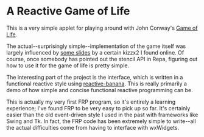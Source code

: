 # A Reactive Game of Life

This is a very simple applet for playing around with John Conway's [Game of Life][1]. 

[1]: http://en.wikipedia.org/wiki/Conway%27s_Game_of_Life

The actual--surprisingly simple--implementation of the game itself was largely influenced by [some slides][2] by a certain kizzx2 I found online. Of course, once somebody has pointed out the stencil API in Repa, figuring out how to use it for the game of life is pretty simple.

[2]: http://illustratedhaskell.org/index.php/2011/09/24/conways-game-of-life-with-repa/

The interesting part of the project is the interface, which is written in a functional reactive style using [reactive-banana][3]. This is really primarily a demo of how simple and concise functional reactive programming can be. 

[3]: http://www.haskell.org/haskellwiki/Reactive-banana

This is actually my very first FRP program, so it's entirely a learning experience; I've found FRP to be very easy to pick up so far. It's certainly easier than the old event-driven style I used in the past with frameworks like Swing and Tk. In fact, the FRP code has been extremely simple to write--all the actual difficulties come from having to interface with wxWidgets.